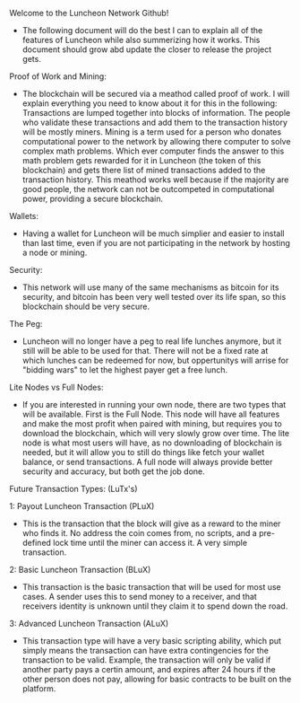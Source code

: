 Welcome to the Luncheon Network Github!
- The following document will do the best I can to explain all of the features of Luncheon while also summerizing how it works. This document should grow abd update the closer to release the project gets.

Proof of Work and Mining:
- The blockchain will be secured via a meathod called proof of work. I will explain everything you need to know about it for this in the following: Transactions are lumped together into blocks of information. The people who validate these transactions and add them to the transaction history will be mostly miners. Mining is a term used for a person who donates computational power to the network by allowing there computer to solve complex math problems. Which ever computer finds the answer to this math problem gets rewarded for it in Luncheon (the token of this blockchain) and gets there list of mined transactions added to the transaction history. This meathod works well because if the majority are good people, the network can not be outcompeted in computational power, providing a secure blockchain.

Wallets:
- Having a wallet for Luncheon will be much simplier and easier to install than last time, even if you are not participating in the network by hosting a node or mining.

Security:
- This network will use many of the same mechanisms as bitcoin for its security, and bitcoin has been very well tested over its life span, so this blockchain should be very secure.

The Peg:
- Luncheon will no longer have a peg to real life lunches anymore, but it still will be able to be used for that. There will not be a fixed rate at which lunches can be redeemed for now, but oppertunitys will arrise for "bidding wars" to let the highest payer get a free lunch.

Lite Nodes vs Full Nodes:
- If you are interested in running your own node, there are two types that will be available. First is the Full Node. This node will have all features and make the most profit when paired with mining, but requires you to download the blockchain, which will very slowly grow over time. The lite node is what most users will have, as no downloading of blockchain is needed, but it will allow you to still do things like fetch your wallet balance, or send transactions. A full node will always provide better security and accuracy, but both get the job done.

Future Transaction Types: (LuTx's)

1: Payout Luncheon Transaction (PLuX)
- This is the transaction that the block will give as a reward to the miner who finds it. No address the coin comes from, no scripts, and a pre-defined lock time until the miner can access it. A very simple transaction.

2: Basic Luncheon Transaction (BLuX)
- This transaction is the basic transaction that will be used for most use cases. A sender uses this to send money to a receiver, and that receivers identity is unknown until they claim it to spend down the road. 

3: Advanced Luncheon Transaction (ALuX)
- This transaction type will have a very basic scripting ability, which put simply means the transaction can have extra contingencies for the transaction to be valid. Example, the transaction will only be valid if another party pays a certin amount, and expires after 24 hours if the other person does not pay, allowing for basic contracts to be built on the platform. 